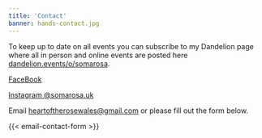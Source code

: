 ```yaml
---
title: 'Contact'
banner: hands-contact.jpg
---
```


To keep up to date on all events you can subscribe to my Dandelion page where all in person and online events are posted here [dandelion.events/o/somarosa](https://dandelion.events/o/somarosa).

[FaceBook](https://www.facebook.com/somarosa.uk) 

[Instagram @somarosa.uk](https://www.instagram.com/somarosa.uk/)

Email [&#104;&#101;&#97;&#114;&#116;&#111;&#102;&#116;&#104;&#101;&#114;&#111;&#115;&#101;&#119;&#97;&#108;&#101;&#115;&#64;&#103;&#109;&#97;&#105;&#108;&#46;&#99;&#111;&#109;](&#109;&#97;&#105;&#108;&#116;&#111;&#58;&#104;&#101;&#97;&#114;&#116;&#111;&#102;&#116;&#104;&#101;&#114;&#111;&#115;&#101;&#119;&#97;&#108;&#101;&#115;&#64;&#103;&#109;&#97;&#105;&#108;&#46;&#99;&#111;&#109;) or please fill out the form below.

{{< email-contact-form >}}
